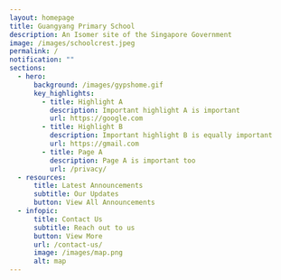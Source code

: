 ```yaml
---
layout: homepage
title: Guangyang Primary School
description: An Isomer site of the Singapore Government
image: /images/schoolcrest.jpeg
permalink: /
notification: ""
sections:
  - hero:
      background: /images/gypshome.gif
      key_highlights:
        - title: Highlight A
          description: Important highlight A is important
          url: https://google.com
        - title: Highlight B
          description: Important highlight B is equally important
          url: https://gmail.com
        - title: Page A
          description: Page A is important too
          url: /privacy/
  - resources:
      title: Latest Announcements
      subtitle: Our Updates
      button: View All Announcements
  - infopic:
      title: Contact Us
      subtitle: Reach out to us
      button: View More
      url: /contact-us/
      image: /images/map.png
      alt: map
---
```

